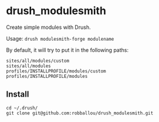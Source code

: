 drush_modulesmith
=================

Create simple modules with Drush.

Usage: `drush modulesmith-forge modulename`

By default, it will try to put it in the following paths:

    sites/all/modules/custom
    sites/all/modules
    profiles/INSTALLPROFILE/modules/custom
    profiles/INSTALLPROFILE/modules

## Install

    cd ~/.drush/
    git clone git@github.com:robballou/drush_modulesmith.git
